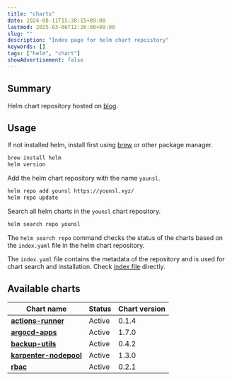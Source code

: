 ```yaml
---
title: "charts"
date: 2024-08-11T15:38:15+09:00
lastmod: 2025-03-06T12:26:00+09:00
slug: ""
description: "Index page for helm chart repoistory"
keywords: []
tags: ["helm", "chart"]
showAdvertisement: false
---
```


## Summary

Helm chart repository hosted on [blog](https://github.com/younsl/blog).

## Usage

If not installed helm, install first using [brew](https://brew.sh/) or other package manager.

```bash
brew install helm
helm version
```

Add the helm chart repository with the name `younsl`.

```bash
helm repo add younsl https://younsl.xyz/
helm repo update
```

Search all helm charts in the `younsl` chart repository.

```bash
helm search repo younsl
```

The `helm search repo` command checks the status of the charts based on the `index.yaml` file in the helm chart repository.

The `index.yaml` file contains the metadata of the repository and is used for chart search and installation. Check [index file](https://github.com/younsl/blog/blob/main/static/index.yaml) directly.

## Available charts

| Chart name | Status | Chart version |
| ---------- | ------ | ------------- |
| [**actions-runner**][actions-runner] | Active | 0.1.4 |
| [**argocd-apps**][argocd-apps] | Active | 1.7.0 |
| [**backup-utils**][backup-utils] | Active | 0.4.2 |
| [**karpenter-nodepool**][karpenter-nodepool] | Active | 1.3.0 |
| [**rbac**][rbac] | Active | 0.2.1 |

[actions-runner]: https://github.com/younsl/blog/tree/main/content/charts/actions-runner
[argocd-apps]: https://github.com/younsl/blog/tree/main/content/charts/argocd-apps
[backup-utils]: https://github.com/younsl/blog/tree/main/content/charts/backup-utils
[karpenter-nodepool]: https://github.com/younsl/blog/tree/main/content/charts/karpenter-nodepool
[rbac]: https://github.com/younsl/blog/tree/main/content/charts/rbac

